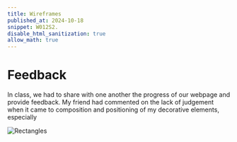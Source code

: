 ```yaml
---
title: Wireframes
published_at: 2024-10-18
snippet: W012S2.
disable_html_sanitization: true
allow_math: true
---
```


# Feedback

In class, we had to share with one another the progress of our webpage and provide feedback. My friend had commented on the lack of judgement when it came to composition and positioning of my decorative elements, especially 

![Rectangles](/w11s1/rectangles.png)
